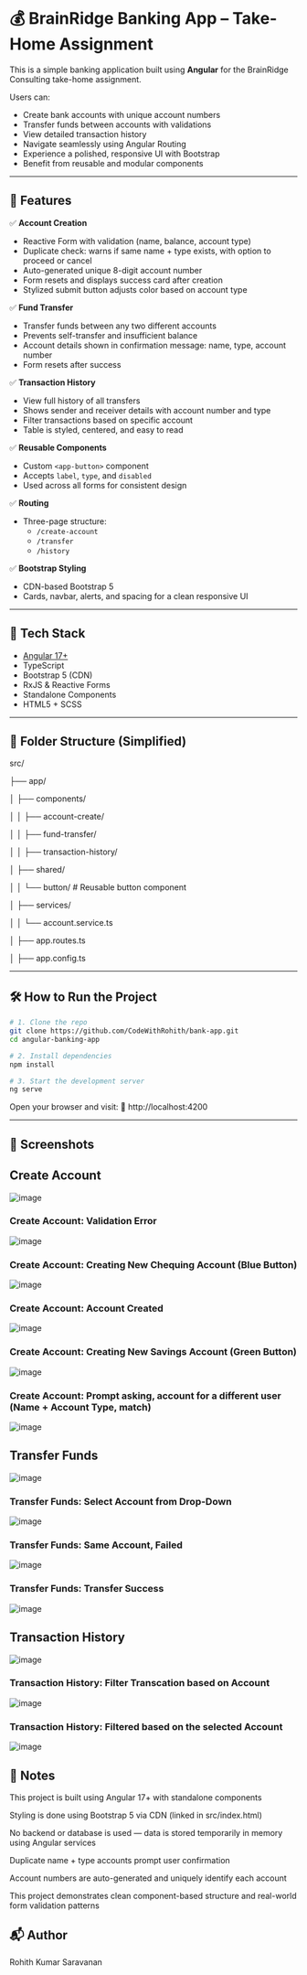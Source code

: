 # 💰 BrainRidge Banking App – Take-Home Assignment

This is a simple banking application built using **Angular** for the BrainRidge Consulting take-home assignment.

Users can:
- Create bank accounts with unique account numbers
- Transfer funds between accounts with validations
- View detailed transaction history
- Navigate seamlessly using Angular Routing
- Experience a polished, responsive UI with Bootstrap
- Benefit from reusable and modular components

---

## 🚀 Features

✅ **Account Creation**  
- Reactive Form with validation (name, balance, account type)  
- Duplicate check: warns if same name + type exists, with option to proceed or cancel  
- Auto-generated unique 8-digit account number  
- Form resets and displays success card after creation  
- Stylized submit button adjusts color based on account type

✅ **Fund Transfer**  
- Transfer funds between any two different accounts  
- Prevents self-transfer and insufficient balance  
- Account details shown in confirmation message: name, type, account number  
- Form resets after success

✅ **Transaction History**  
- View full history of all transfers  
- Shows sender and receiver details with account number and type  
- Filter transactions based on specific account  
- Table is styled, centered, and easy to read

✅ **Reusable Components**  
- Custom `<app-button>` component  
- Accepts `label`, `type`, and `disabled`  
- Used across all forms for consistent design

✅ **Routing**  
- Three-page structure:  
  - `/create-account`  
  - `/transfer`  
  - `/history`

✅ **Bootstrap Styling**  
- CDN-based Bootstrap 5  
- Cards, navbar, alerts, and spacing for a clean responsive UI

---

## 🧩 Tech Stack

- [Angular 17+](https://angular.io/)
- TypeScript
- Bootstrap 5 (CDN)
- RxJS & Reactive Forms
- Standalone Components
- HTML5 + SCSS

---

## 📁 Folder Structure (Simplified)

src/

├── app/

│ ├── components/

│ │ ├── account-create/

│ │ ├── fund-transfer/

│ │ ├── transaction-history/

│ ├── shared/

│ │ └── button/ # Reusable button component

│ ├── services/

│ │ └── account.service.ts

│ ├── app.routes.ts

│ ├── app.config.ts


---

## 🛠️ How to Run the Project

```bash
# 1. Clone the repo
git clone https://github.com/CodeWithRohith/bank-app.git
cd angular-banking-app

# 2. Install dependencies
npm install

# 3. Start the development server
ng serve
```

Open your browser and visit:
📍 http://localhost:4200

---

## 🔖 Screenshots

## Create Account

![image](https://github.com/user-attachments/assets/6e93c29e-e9ce-4f7b-8eae-b2f0234a8092)

### Create Account: Validation Error

![image](https://github.com/user-attachments/assets/d5d79b7a-ec0b-4970-a2b7-1682dd77c2ea)

### Create Account: Creating New Chequing Account (Blue Button)

![image](https://github.com/user-attachments/assets/c506da07-ad33-4cd5-851d-85db5a02174a)

### Create Account: Account Created

![image](https://github.com/user-attachments/assets/94634711-99a3-47b9-9576-1953b8e3a118)

### Create Account: Creating New Savings Account (Green Button)

![image](https://github.com/user-attachments/assets/cd49d69a-b091-4692-9d3a-1109572b8804)

### Create Account: Prompt asking, account for a different user (Name + Account Type, match)

![image](https://github.com/user-attachments/assets/330454fb-9ba1-428a-a928-8938f85e30b7)

## Transfer Funds

![image](https://github.com/user-attachments/assets/fa9c6ff2-6221-4ec9-b634-917285bd76e4)

### Transfer Funds: Select Account from Drop-Down

![image](https://github.com/user-attachments/assets/5da4015b-651d-48c4-8acb-0edafa4a333d)

### Transfer Funds: Same Account, Failed

![image](https://github.com/user-attachments/assets/e173fbc8-2473-4e7d-b938-75f026e2a85f)

### Transfer Funds: Transfer Success

![image](https://github.com/user-attachments/assets/2fb9332f-9917-4d54-85f1-23edda9a8c9b)

## Transaction History

![image](https://github.com/user-attachments/assets/8a5e2d7e-4c73-42ae-8660-b2ce0fe842a9)

### Transaction History: Filter Transcation based on Account

![image](https://github.com/user-attachments/assets/7d6402f3-dad0-4282-a2c2-768cfc14b853)

### Transaction History: Filtered based on the selected Account

![image](https://github.com/user-attachments/assets/49f59d93-f00e-4e63-be5e-014045dba839)


## 📌 Notes
This project is built using Angular 17+ with standalone components

Styling is done using Bootstrap 5 via CDN (linked in src/index.html)

No backend or database is used — data is stored temporarily in memory using Angular services

Duplicate name + type accounts prompt user confirmation

Account numbers are auto-generated and uniquely identify each account

This project demonstrates clean component-based structure and real-world form validation patterns

## 📬 Author
Rohith Kumar Saravanan


